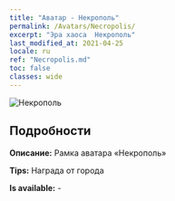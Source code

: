 ```yaml
---
title: "Аватар - Некрополь"
permalink: /Avatars/Necropolis/
excerpt: "Эра хаоса  Некрополь"
last_modified_at: 2021-04-25
locale: ru
ref: "Necropolis.md"
toc: false
classes: wide
---
```

 ![Некрополь](/images/a/avatarFrame_13.png)

## Подробности

 **Описание:** Рамка аватара «Некрополь» 

 **Tips:** Награда от города 

 **Is available:**  - 

